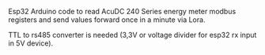 Esp32 Arduino code to read AcuDC 240 Series energy meter modbus registers and send values forward once in a minute via Lora.

TTL to rs485 converter is needed (3,3V or voltage divider for esp32 rx input in 5V device). 
